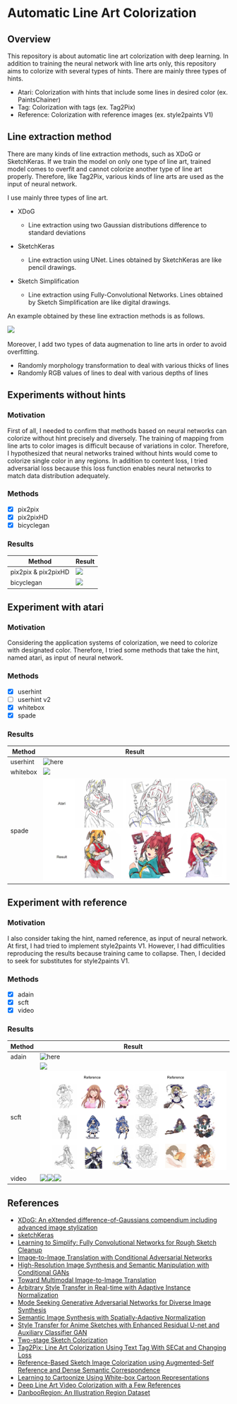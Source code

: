 # Automatic Line Art Colorization

## Overview
This repository is about automatic line art colorization with deep learning. In addition to training the neural network with line arts only, this repository aims to colorize with several types of hints. There are mainly three types of hints.
  
- Atari: Colorization with hints that include some lines in desired color (ex. PaintsChainer)
- Tag: Colorization with tags (ex. Tag2Pix)
- Reference: Colorization with reference images (ex. style2paints V1)
  
## Line extraction method
There are many kinds of line extraction methods, such as XDoG or SketchKeras. If we train the model on only one type of line art, trained model comes to overfit and cannot colorize another type of line art properly. Therefore, like Tag2Pix, various kinds of line arts are used as the input of neural network.

I use mainly three types of line art.

- XDoG
  - Line extraction using two Gaussian distributions difference to standard deviations
  
- SketchKeras
  - Line extraction using UNet. Lines obtained by SketchKeras are like pencil drawings.
  
- Sketch Simplification
  - Line extraction using Fully-Convolutional Networks. Lines obtained by Sketch Simplification are like digital drawings.

An example obtained by these line extraction methods is as follows.  

![](./Data/lineart.png)

Moreover, I add two types of data augmenation to line arts in order to avoid overfitting.

- Randomly morphology transformation to deal with various thicks of lines
- Randomly RGB values of lines to deal with various depths of lines

## Experiments without hints

### Motivation
First of all, I needed to confirm that methods based on neural networks can colorize without hint precisely and diversely. The training of mapping from line arts to color images is difficult because of variations in color. Therefore, I hypothesized that neural networks trained without hints would come to colorize single color in any regions. In addition to content loss, I tried adversarial loss because this loss function enables neural networks to match data distribution adequately.

### Methods
- [x] pix2pix
- [x] pix2pixHD
- [X] bicyclegan

### Results
| Method | Result |
| ---- | ---- |
| pix2pix & pix2pixHD | ![](./Data/nohint_comparison.png) |
| bicyclegan | ![](./nohint_bicyclegan/data/result1.png) |

## Experiment with atari

### Motivation
Considering the application systems of colorization, we need to colorize with designated color. Therefore, I tried some methods that take the hint, named atari, as input of neural network.

### Methods
- [x] userhint
- [ ] userhint v2
- [x] whitebox
- [x] spade

### Results
| Method | Result |
| ---- | ---- |
| userhint | ![here](./atari_userhint/data/result2.png) |
| whitebox | ![](./atari_whitebox/data/result2.png) |
| spade | ![](./atari_spade/data/result1.png) |

## Experiment with reference

### Motivation
I also consider taking the hint, named reference, as input of neural network. At first, I had tried to implement style2paints V1. However, I had difficulities reproducing the results because training came to collapse. Then, I decided to seek for substitutes for style2paints V1.

### Methods
- [x] adain
- [x] scft
- [x] video

### Results
| Method | Result |
| ---- | ---- |
| adain | ![here](./reference_adain/data/res1.png)
| scft | ![](./reference_scft/data/result2.png)![](./reference_scft/data/result4.png)
| video | ![](./reference_video/data/never_color1.gif)![](./reference_video/data/sakura1_color1.gif)![](./reference_video/data/rayearth1_color1.gif) |

## References
- [XDoG: An eXtended difference-of-Gaussians compendium including advanced image stylization](https://users.cs.northwestern.edu/~sco590/winnemoeller-cag2012.pdf)
- [sketchKeras](https://github.com/lllyasviel/sketchKeras)
- [Learning to Simplify: Fully Convolutional Networks for Rough Sketch Cleanup](https://esslab.jp/~ess/publications/SimoSerraSIGGRAPH2016.pdf)
- [Image-to-Image Translation with Conditional Adversarial Networks](https://arxiv.org/pdf/1611.07004.pdf)
- [High-Resolution Image Synthesis and Semantic Manipulation with Conditional GANs](https://arxiv.org/pdf/1711.11585.pdf)
- [Toward Multimodal Image-to-Image Translation](https://arxiv.org/pdf/1711.11586.pdf)
- [Arbitrary Style Transfer in Real-time with Adaptive Instance Normalization](https://arxiv.org/pdf/1703.06868.pdf)
- [Mode Seeking Generative Adversarial Networks for Diverse Image Synthesis](https://arxiv.org/pdf/1903.05628.pdf)
- [Semantic Image Synthesis with Spatially-Adaptive Normalization](https://arxiv.org/pdf/1903.07291.pdf)
- [Style Transfer for Anime Sketches with Enhanced Residual U-net and Auxiliary Classifier GAN](https://arxiv.org/pdf/1706.03319.pdf)
- [Two-stage Sketch Colorization](http://www.cse.cuhk.edu.hk/~ttwong/papers/colorize/colorize.pdf)
- [Tag2Pix: Line Art Colorization Using Text Tag With SECat and Changing Loss](https://openaccess.thecvf.com/content_ICCV_2019/papers/Kim_Tag2Pix_Line_Art_Colorization_Using_Text_Tag_With_SECat_and_ICCV_2019_paper.pdf)
- [Reference-Based Sketch Image Colorization using Augmented-Self Reference and Dense Semantic Correspondence](https://arxiv.org/pdf/2005.05207.pdf)
- [Learning to Cartoonize Using White-box Cartoon Representations](https://github.com/SystemErrorWang/White-box-Cartoonization/blob/master/paper/06791.pdf)
- [Deep Line Art Video Colorization with a Few References](https://arxiv.org/pdf/2003.10685.pdf)
- [DanbooRegion: An Illustration Region Dataset](https://lllyasviel.github.io/DanbooRegion/paper/paper.pdf)
